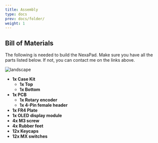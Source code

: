 ```yaml
---
title: Assembly
type: docs
prev: docs/folder/
weight: 1
---
```


## Bill of Materials

The following is needed to build the NexaPad. Make sure you have all the parts listed below.
If not, you can contact me on the links above.

![landscape](https://i.imgur.com/dvZZec1.jpeg)

* **1x Case Kit**
    * **1x Top**
    * **1x Bottom**
* **1x PCB**
    * **1x Rotary encoder**
    * **1x 4-Pin female header**
* **1x FR4 Plate**
* **1x OLED display module**
* **4x M3 screw**
* **4x Rubber feet**
* **12x Keycaps**
* **12x MX switches**